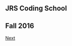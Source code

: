 <article class="vh-100 dt w-100">
  <div class="dtc v-mid tc green ph3 ph4-l">
    <h1 class="f6 f2-m f-subheadline-l fw6 tc">JRS Coding School</h1>
    <h2>Fall 2016</h2>
    <a class="f6 grow no-underline br-pill ph3 pv2 mb2 dib white bg-dark-green" href="/slides/1">Next</a>
  </div>
</article>
